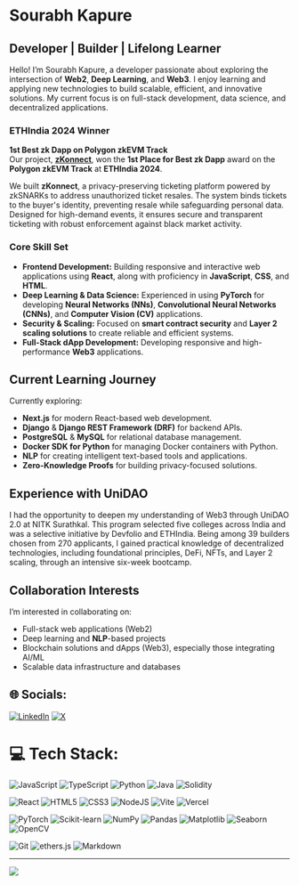 # Sourabh Kapure  

## Developer | Builder | Lifelong Learner

Hello! I’m Sourabh Kapure, a developer passionate about exploring the intersection of **Web2**, **Deep Learning**, and **Web3**. I enjoy learning and applying new technologies to build scalable, efficient, and innovative solutions. My current focus is on full-stack development, data science, and decentralized applications.  

### ETHIndia 2024 Winner  
**1st Best zk Dapp on Polygon zkEVM Track**  
Our project, **[zKonnect](https://devfolio.co/projects/zkonnect-119f)**, won the **1st Place for Best zk Dapp** award on the **Polygon zkEVM Track** at **ETHIndia 2024**.  

We built **zKonnect**, a privacy-preserving ticketing platform powered by zkSNARKs to address unauthorized ticket resales. The system binds tickets to the buyer's identity, preventing resale while safeguarding personal data. Designed for high-demand events, it ensures secure and transparent ticketing with robust enforcement against black market activity.  

### Core Skill Set  
- **Frontend Development:** Building responsive and interactive web applications using **React**, along with proficiency in **JavaScript**, **CSS**, and **HTML**.  
- **Deep Learning & Data Science:** Experienced in using **PyTorch** for developing **Neural Networks (NNs)**, **Convolutional Neural Networks (CNNs)**, and **Computer Vision (CV)** applications.  
- **Security & Scaling:** Focused on **smart contract security** and **Layer 2 scaling solutions** to create reliable and efficient systems.  
- **Full-Stack dApp Development:** Developing responsive and high-performance **Web3** applications.  

## Current Learning Journey  
Currently exploring:  
- **Next.js** for modern React-based web development.  
- **Django** & **Django REST Framework (DRF)** for backend APIs.  
- **PostgreSQL** & **MySQL** for relational database management.  
- **Docker SDK for Python** for managing Docker containers with Python.  
- **NLP** for creating intelligent text-based tools and applications.  
- **Zero-Knowledge Proofs** for building privacy-focused solutions.  

## Experience with UniDAO  
I had the opportunity to deepen my understanding of Web3 through UniDAO 2.0 at NITK Surathkal. This program selected five colleges across India and was a selective initiative by Devfolio and ETHIndia. Being among 39 builders chosen from 270 applicants, I gained practical knowledge of decentralized technologies, including foundational principles, DeFi, NFTs, and Layer 2 scaling, through an intensive six-week bootcamp.  

## Collaboration Interests  
I’m interested in collaborating on:  
- Full-stack web applications (Web2)  
- Deep learning and **NLP**-based projects  
- Blockchain solutions and dApps (Web3), especially those integrating AI/ML  
- Scalable data infrastructure and databases  

## 🌐 Socials:
[![LinkedIn](https://img.shields.io/badge/LinkedIn-%230077B5.svg?logo=linkedin&logoColor=white)](https://linkedin.com/in/sourabhkapure)   [![X](https://img.shields.io/badge/X-black.svg?logo=X&logoColor=white)](https://x.com/sourabhkapure) 

# 💻 Tech Stack:
![JavaScript](https://img.shields.io/badge/javascript-%23323330.svg?style=for-the-badge&logo=javascript&logoColor=%23F7DF1E) 
![TypeScript](https://img.shields.io/badge/typescript-%23007ACC.svg?style=for-the-badge&logo=typescript&logoColor=white) 
![Python](https://img.shields.io/badge/python-3670A0?style=for-the-badge&logo=python&logoColor=ffdd54) 
![Java](https://img.shields.io/badge/java-%23ED8B00.svg?style=for-the-badge&logo=openjdk&logoColor=white)
![Solidity](https://img.shields.io/badge/Solidity-%23363636.svg?style=for-the-badge&logo=solidity&logoColor=white) 

![React](https://img.shields.io/badge/react-%2320232a.svg?style=for-the-badge&logo=react&logoColor=%2361DAFB) 
![HTML5](https://img.shields.io/badge/html5-%23E34F26.svg?style=for-the-badge&logo=html5&logoColor=white) 
![CSS3](https://img.shields.io/badge/css3-%231572B6.svg?style=for-the-badge&logo=css3&logoColor=white) 
![NodeJS](https://img.shields.io/badge/node.js-6DA55F?style=for-the-badge&logo=node.js&logoColor=white) 
![Vite](https://img.shields.io/badge/vite-%23646CFF.svg?style=for-the-badge&logo=vite&logoColor=white) 
![Vercel](https://img.shields.io/badge/vercel-%23000000.svg?style=for-the-badge&logo=vercel&logoColor=white) 

![PyTorch](https://img.shields.io/badge/PyTorch-%23EE4C2C.svg?style=for-the-badge&logo=PyTorch&logoColor=white)
![Scikit-learn](https://img.shields.io/badge/scikit--learn-F7931E?style=for-the-badge&logo=scikit-learn&logoColor=white)
![NumPy](https://img.shields.io/badge/numpy-%23013243.svg?style=for-the-badge&logo=numpy&logoColor=white) 
![Pandas](https://img.shields.io/badge/pandas-%23150458.svg?style=for-the-badge&logo=pandas&logoColor=white) 
![Matplotlib](https://img.shields.io/badge/Matplotlib-%23ffffff.svg?style=for-the-badge&logo=Matplotlib&logoColor=black) 
![Seaborn](https://img.shields.io/badge/Seaborn-%23327197.svg?style=for-the-badge&logo=Seaborn&logoColor=white) 
![OpenCV](https://img.shields.io/badge/OpenCV-%23white.svg?style=for-the-badge&logo=opencv&logoColor=white) 

![Git](https://img.shields.io/badge/Git-%23F05033.svg?style=for-the-badge&logo=git&logoColor=white) 
![ethers.js](https://img.shields.io/badge/ethers.js-4E8EE9?style=for-the-badge&logoColor=black) 
![Markdown](https://img.shields.io/badge/markdown-%23000000.svg?style=for-the-badge&logo=markdown&logoColor=white)

---
[![](https://visitcount.itsvg.in/api?id=spkap&icon=0&color=0)](https://visitcount.itsvg.in)




